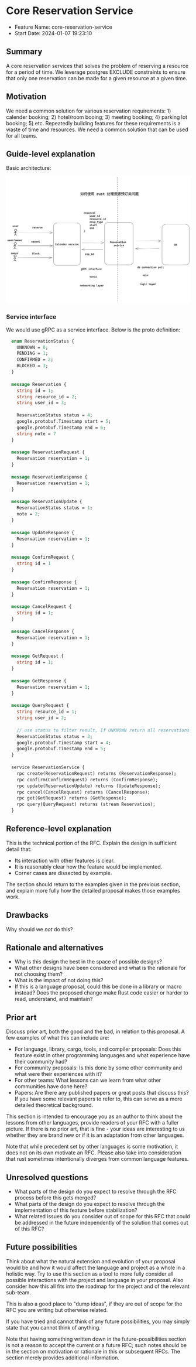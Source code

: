 # Core Reservation Service

- Feature Name: core-reservation-service
- Start Date: 2024-01-07 19:23:10

## Summary

A core reservation services that solves the problem of reserving a resource for a period of time. We leverage postgres EXCLUDE constraints to ensure that only one reservation can be made for a given resource at a given time.

## Motivation

We need a common solution for various reservation requirements: 1) calender booking; 2) hotel/room booing; 3) meeting booking; 4) parking lot booking; 5) etc. Repeatedly building features for these requirements is a waste of time and resources. We need a common solution that can be used for all teams.

## Guide-level explanation

Basic architecture:

![Basic arch](images/arch1.png)

### Service interface

We would use gRPC as a service interface. Below is the proto definition:

```proto
  enum ReservationStatus {
    UNKNOWN = 0;
    PENDING = 1;
    CONFIRMED = 2;
    BLOCKED = 3;
  }

  message Reservation {
    string id = 1;
    string resource_id = 2;
    string user_id = 3;

    ReservationStatus status = 4;
    google.protobuf.Timestamp start = 5;
    google.protobuf.Timestamp end = 6;
    string note = 7
  }

  message ReservationRequest {
    Reservation reservation = 1;
  }

  message ReservationResponse {
    Reservation reservation = 1;
  }

  message ReservationUpdate {
    ReservationStatus status = 1;
    note = 2;
  }

  message UpdateResponse {
    Reservation reservation = 1;
  }

  message ConfirmRequest {
    string id = 1
  }

  message ConfirmResponse {
    Reservation reservation = 1;
  }

  message CancelRequest {
    string id = 1;
  }

  message CancelResponse {
    Reservation reservation = 1;
  }

  message GetRequest {
    string id = 1;
  }

  message GetResponse {
    Reservation reservation = 1;
  }

  message QueryRequest {
    string resource_id = 1;
    string user_id = 2;

    // use status to filter result, If UNKNOWN return all reservations
    ReservationStatus status = 3;
    google.protobuf.Timestamp start = 4;
    google.protobuf.Timestamp end = 5;
  }

  service ReservationService {
    rpc create(ReservationRequest) returns (ReservationResponse);
    rpc confirm(ConfirmRequest) returns (ConfirmResponse);
    rpc update(ReservationUpdate) returns (UpdateResponse);
    rpc cancel(CancelRequest) returns (CancelResponse);
    rpc get(GetRequest) returns (GetResponse);
    rpc query(QueryRequest) returns (stream Reservation);
  }
```

## Reference-level explanation

This is the technical portion of the RFC. Explain the design in sufficient detail that:

- Its interaction with other features is clear.
- It is reasonably clear how the feature would be implemented.
- Corner cases are dissected by example.

The section should return to the examples given in the previous section, and explain more fully how the detailed proposal makes those examples work.

## Drawbacks

Why should we *not* do this?

## Rationale and alternatives

- Why is this design the best in the space of possible designs?
- What other designs have been considered and what is the rationale for not choosing them?
- What is the impact of not doing this?
- If this is a language proposal, could this be done in a library or macro instead? Does the proposed change make Rust code easier or harder to read, understand, and maintain?

## Prior art

Discuss prior art, both the good and the bad, in relation to this proposal.
A few examples of what this can include are:

- For language, library, cargo, tools, and compiler proposals: Does this feature exist in other programming languages and what experience have their community had?
- For community proposals: Is this done by some other community and what were their experiences with it?
- For other teams: What lessons can we learn from what other communities have done here?
- Papers: Are there any published papers or great posts that discuss this? If you have some relevant papers to refer to, this can serve as a more detailed theoretical background.

This section is intended to encourage you as an author to think about the lessons from other languages, provide readers of your RFC with a fuller picture.
If there is no prior art, that is fine - your ideas are interesting to us whether they are brand new or if it is an adaptation from other languages.

Note that while precedent set by other languages is some motivation, it does not on its own motivate an RFC.
Please also take into consideration that rust sometimes intentionally diverges from common language features.

## Unresolved questions

- What parts of the design do you expect to resolve through the RFC process before this gets merged?
- What parts of the design do you expect to resolve through the implementation of this feature before stabilization?
- What related issues do you consider out of scope for this RFC that could be addressed in the future independently of the solution that comes out of this RFC?

## Future possibilities

Think about what the natural extension and evolution of your proposal would
be and how it would affect the language and project as a whole in a holistic
way. Try to use this section as a tool to more fully consider all possible
interactions with the project and language in your proposal.
Also consider how this all fits into the roadmap for the project
and of the relevant sub-team.

This is also a good place to "dump ideas", if they are out of scope for the
RFC you are writing but otherwise related.

If you have tried and cannot think of any future possibilities,
you may simply state that you cannot think of anything.

Note that having something written down in the future-possibilities section
is not a reason to accept the current or a future RFC; such notes should be
in the section on motivation or rationale in this or subsequent RFCs.
The section merely provides additional information.
